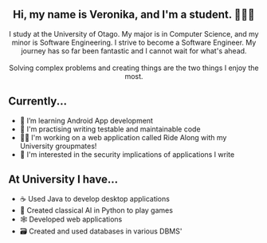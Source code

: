 <h2 align="center">Hi, my name is Veronika, and I'm a student. 👋👩‍🎓</h2>
<p align="center">
  I study at the University of Otago. My major is in Computer Science, and my minor is Software Engineering.
  I strive to become a Software Engineer. My journey has so far been fantastic and I cannot wait for what's ahead.
  <br><br>
  Solving complex problems and creating things are the two things I enjoy the most.
</p> 

<h2>Currently...</h2>

- 🌱 I’m learning Android App development
- 🧪 I'm practising writing testable and maintainable code
- 🚴‍♀️ I'm working on a web application called Ride Along with my University groupmates!
- 🔐 I'm interested in the security implications of applications I write

<h2>At University I have...</h2>

- ☕ Used Java to develop desktop applications
- 🐍 Created classical AI in Python to play games
- 🕸 Developed web applications
- 🗃 Created and used databases in various DBMS'

<!--
**veronika-luthar/veronika-luthar** is a ✨ _special_ ✨ repository because its `README.md` (this file) appears on your GitHub profile.

Here are some ideas to get you started:

- 🔭 I’m currently working on ...
- 🌱 I’m currently learning ...
- 👯 I’m looking to collaborate on ...
- 🤔 I’m looking for help with ...
- 💬 Ask me about ...
- 📫 How to reach me: ...
- 😄 Pronouns: ...
- ⚡ Fun fact: ...
-->
